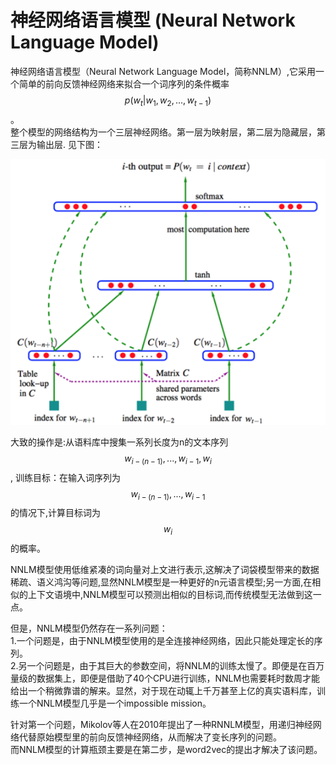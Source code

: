 # 神经网络语言模型 (Neural Network Language Model)

神经网络语言模型（Neural Network Language Model，简称NNLM）,它采用一个简单的前向反馈神经网络来拟合一个词序列的条件概率$$p(w_t|w_1,w_2,...,w_{t-1})$$。  
整个模型的网络结构为一个三层神经网络。第一层为映射层，第二层为隐藏层，第三层为输出层. 见下图：

<img src="./images/nnlm.png" width="600px"/>   

大致的操作是:从语料库中搜集一系列长度为n的文本序列 $$ w_{i-(n-1)},
..., w_{i-1}, w_i $$, 训练目标：在输入词序列为$$w_{i-(n-1)}, ..., w_{i-1}$$的情况下,计算目标词为$$w_i$$的概率。  

NNLM模型使用低维紧凑的词向量对上文进行表示,这解决了词袋模型带来的数据稀疏、语义鸿沟等问题,显然NNLM模型是一种更好的n元语言模型;另一方面,在相似的上下文语境中,NNLM模型可以预测出相似的目标词,而传统模型无法做到这一点。

但是，NNLM模型仍然存在一系列问题：  
1.一个问题是，由于NNLM模型使用的是全连接神经网络，因此只能处理定长的序列。  
2.另一个问题是，由于其巨大的参数空间，将NNLM的训练太慢了。即便是在百万量级的数据集上，即便是借助了40个CPU进行训练，NNLM也需要耗时数周才能给出一个稍微靠谱的解来。显然，对于现在动辄上千万甚至上亿的真实语料库，训练一个NNLM模型几乎是一个impossible mission。  

针对第一个问题，Mikolov等人在2010年提出了一种RNNLM模型，用递归神经网络代替原始模型里的前向反馈神经网络，从而解决了变长序列的问题。  
而NNLM模型的计算瓶颈主要是在第二步，是word2vec的提出才解决了该问题。  


